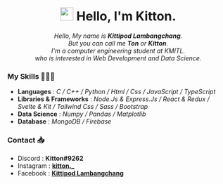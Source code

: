 <h1 align="center"><img src = "https://raw.githubusercontent.com/MartinHeinz/MartinHeinz/master/wave.gif" width = 30px> Hello, I'm Kitton.  </h1>

<p align="center"><i>Hello, My name is <b>Kittipod Lambangchang</b>.<br>But you can call me <b>Ton</b> or <b>Kitton</b>.<br>I'm a computer engineering student at KMITL. <br>who is interested in Web Development and Data Science.</i></p>

<h3>My Skills 👨🏻‍💻</h3>
<ul>
<li><b>Languages</b> : <i>C / C++ / Python / Html / Css / JavaScript / TypeScript</i></li>
<li><b>Libraries & Frameworks</b> : <i>Node.Js & Express.Js / React & Redux / Svelte & Kit / Tailwind Css / Sass / Bootstrap</i></li>
<li><b>Data Science</b> : <i>Numpy / Pandas / Matplotlib</i></li>
<li><b>Database</b> : <i>MongoDB / Firebase</i></li>

</ul>

<h3>Contact 📥</h3>
<ul>
<li>Discord : <b>Kitton#9262</b></li>
<li>Instagram : <a target="_blank" href="https://www.instagram.com/kitton._"><b>kitton._</b></a></li>
<li>Facebook : <a target="_blank" href="https://www.facebook.com/Thunder2004"><b>Kittipod Lambangchang</b></a></li>
</ul>
